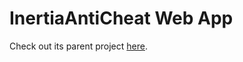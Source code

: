 # InertiaAntiCheat Web App

Check out its parent project [here](https://github.com/DiffuseHyperion/InertiaAntiCheat).
